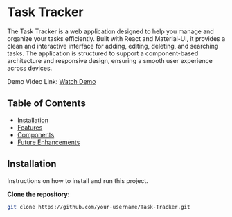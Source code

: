 # Task Tracker

The Task Tracker is a web application designed to help you manage and organize your tasks efficiently. Built with React and Material-UI, it provides a clean and interactive interface for adding, editing, deleting, and searching tasks. The application is structured to support a component-based architecture and responsive design, ensuring a smooth user experience across devices.

Demo Video Link: [Watch Demo](https://drive.google.com/file/d/1fnb-Oc5a1SaVMtlqaQjWFU4mlGrtCoPf/view?usp=sharing)

## Table of Contents

- [Installation](#installation)
- [Features](#features)
- [Components](#components)
- [Future Enhancements](#future-enhancements)

## Installation

Instructions on how to install and run this project.

**Clone the repository:**

```sh
git clone https://github.com/your-username/Task-Tracker.git
